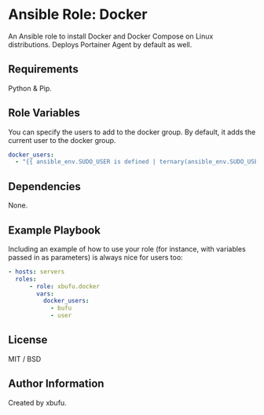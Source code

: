 Ansible Role: Docker
=========

An Ansible role to install Docker and Docker Compose on Linux distributions. Deploys Portainer Agent by default as well.

Requirements
------------

Python & Pip.

Role Variables
--------------

You can specify the users to add to the docker group. By default, it adds the current user to the docker group.

```yml
docker_users:
  - "{{ ansible_env.SUDO_USER is defined | ternary(ansible_env.SUDO_USER, ansible_user) }}"
```

Dependencies
------------

None.

Example Playbook
----------------

Including an example of how to use your role (for instance, with variables passed in as parameters) is always nice for users too:

```yml
- hosts: servers
  roles:
      - role: xbufu.docker
        vars:
          docker_users:
            - bufu
            - user
```

License
-------

MIT / BSD

Author Information
------------------

Created by xbufu.

